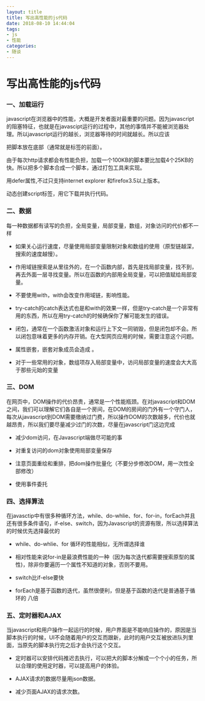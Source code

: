 ```yaml
---
layout: title
title: 写出高性能的js代码
date: 2018-08-10 14:44:04
tags:
- js
- 性能
categories:
- 随谈
---
```


# 写出高性能的js代码
### 一、加载运行
javascript在浏览器中的性能，大概是开发者面对最重要的问题。因为javascript的阻塞特征，也就是在javascipt运行的过程中，其他的事情并不能被浏览器处理。所以javascript运行的越长，浏览器等待的时间就越长。所以应该

把脚本放在底部（通常就是标签的前面）。

由于每次http请求都会有性能负担，加载一个100KB的脚本要比加载4个25KB的快。所以把多个脚本合成一个脚本，通过打包工具来实现。

用defer属性,不过只支持internet explorer 和firefox3.5以上版本。

动态创建script标签，用它下载并执行代码。

### 二、数据
每一种数据都有读写的负担，全局变量，局部变量，数组，对象访问的代价都不一样

- 如果关心运行速度，尽量使用局部变量限制对象和数组的使用（原型链越深，搜索的速度越慢）。

- 作用域链搜索是从里往外的，在一个函数内部，首先是找局部变量，找不到，再去外面一层寻找变量。所以在函数的内部用全局变量，可以把值赋给局部变量。

- 不要使用with，with会改变作用域链，影响性能。

- try-catch的catch表达式也是和with的效果一样，但是try-catch是一个非常有用的东西，所以在用try-catch的时候确保你了解可能发生的错误。

- 闭包，通常在一个函数激活对象和运行上下文一同销毁，但是闭包却不会。所以闭包意味着更多的内存开销。在大型网页应用的时候，需要注意这个问题。

- 属性嵌套，嵌套对象成员会造成 。

- 对于一些常用的对象，数组项存入局部变量中，访问局部变量的速度会大大高于那些元始的变量

### 三、DOM
在网页中，DOM操作的代价昂贵，通常是一个性能瓶颈。在对javascript和DOM之间，我们可以理解它们各自是一个房间，在DOM的房间的门外有一个守门人，每次从javascript到DOM需要缴纳过门费，所以操作DOM的次数越多，代价也就越昂贵，所以我们要尽量减少过门的次数，尽量在javascript门这边完成

- 减少dom访问，在Javascript端做尽可能的事

- 对重复访问的dom对象使用局部变量保存

- 注意页面重绘和重排，把dom操作批量化（不要分步修改DOM，用一次性全部修改）

- 使用事件委托

### 四、选择算法
在javasctip中有很多种循环方法，while、do-whlie、for、for-in，forEach并且还有很多条件语句，if-else、switch，因为Javascript的资源有限，所以选择算法的时候优先选择最优的

- while、do-whlie、for 循环的性能相似，无所谓选择谁

- 相对性能来说for-in是最浪费性能的一种（因为每次迭代都需要搜索原型的属性)，除非你要遍历一个属性不知道的对象，否则不要用。

- switch比if-else要快

- forEach是基于函数的迭代，虽然很便利，但是基于函数的迭代是普通基于循环的
八倍

### 五、定时器和AJAX
当javascript和用户操作一起运行的时候，用户界面是不能响应操作的，原因是当脚本执行的时候，UI不会随着用户的交互而跟新，此时的用户交互被放进队列里面，当原先的脚本执行完之后才会执行这个交互。

- 定时器可以安排代码推迟去执行，可以把大的脚本分解成一个个小的任务，所以合理的使用定时器，可以提高用户的体验。

- AJAX请求的数据尽量用json数据。

- 减少页面AJAX的请求次数。